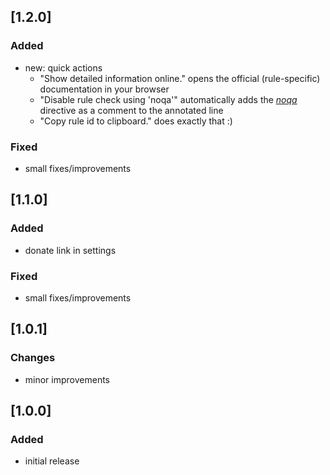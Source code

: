 ## [1.2.0]

### Added
- new: quick actions
  - "Show detailed information online." opens the official (rule-specific) documentation in your browser
  - "Disable rule check using 'noqa'" automatically adds the _[noqa](https://ansible-lint.readthedocs.io/usage/#muting-warnings-to-avoid-false-positives)_ directive as a comment to the annotated line 
  - "Copy rule id to clipboard." does exactly that :)
### Fixed
- small fixes/improvements

## [1.1.0]

### Added
- donate link in settings

### Fixed
- small fixes/improvements

## [1.0.1]

### Changes
- minor improvements

## [1.0.0]

### Added
- initial release
